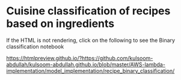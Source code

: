 # Cuisine classification of recipes based on ingredients
If the HTML is not rendering, click on the following to see the Binary classification notebook

https://htmlpreview.github.io/?https://github.com/kulsoom-abdullah/kulsoom-abdullah.github.io/blob/master/AWS-lambda-implementation/model_implementation/recipe_binary_classification/



